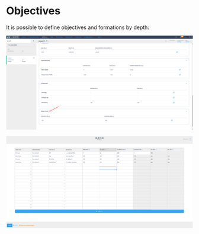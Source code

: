 # Objectives

It is possible to define objectives and formations by depth:

![Well objectives](<../../.gitbook/assets/image (377).png>)

![](<../../.gitbook/assets/image (366).png>)
